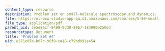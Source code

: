 ```yaml
---
content_type: resource
description: Problem set on small-molecule spectroscopy and dynamics.
file: https://ol-ocw-studio-app-qa.s3.amazonaws.com/courses/5-80-small-molecule-spectroscopy-and-dynamics-fall-2008/e371c07eb07c96f9ca18c79bd991a454_ps4_1991.pdf
file_type: application/pdf
parent_uid: 5e5e8a1f-8400-93d0-89b7-18d990e250dd
resourcetype: Document
title: 'Problem Set #4'
uid: e371c07e-b07c-96f9-ca18-c79bd991a454
---
```


